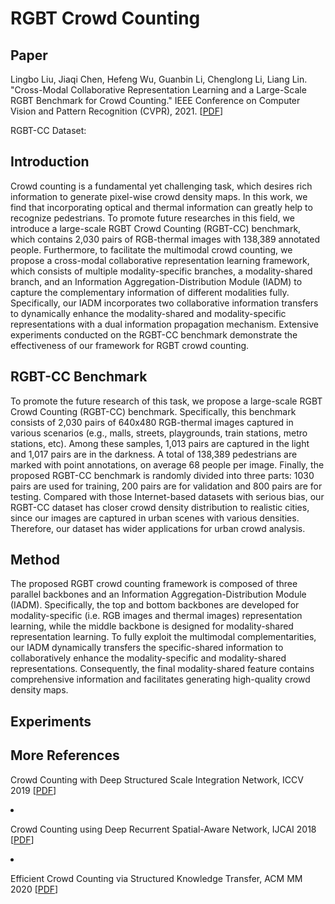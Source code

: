 # RGBT Crowd Counting

## Paper

Lingbo Liu, Jiaqi Chen, Hefeng Wu, Guanbin Li, Chenglong Li, Liang Lin. "Cross-Modal Collaborative Representation Learning and a Large-Scale RGBT Benchmark for Crowd Counting." IEEE Conference on Computer Vision and Pattern Recognition (CVPR), 2021. [<a href="https://arxiv.org/abs/2012.04529">PDF</a>] 

RGBT-CC Dataset:


## Introduction
Crowd counting is a fundamental yet challenging task, which desires rich information to generate pixel-wise crowd density maps. In this work, we find that incorporating optical and thermal information can greatly help to recognize pedestrians. To promote future researches in this field, we introduce a large-scale RGBT Crowd Counting (RGBT-CC) benchmark, which contains 2,030 pairs of RGB-thermal images with 138,389 annotated people. Furthermore, to facilitate the multimodal crowd counting, we propose a cross-modal collaborative representation learning framework, which consists of multiple modality-specific branches, a modality-shared branch, and an Information Aggregation-Distribution Module (IADM) to capture the complementary information of different modalities fully. Specifically, our IADM incorporates two collaborative information transfers to dynamically enhance the modality-shared and modality-specific representations with a dual information propagation mechanism. Extensive experiments conducted on the RGBT-CC benchmark demonstrate the effectiveness of our framework for RGBT crowd counting.

## RGBT-CC Benchmark
To promote the future research of this task, we propose a large-scale RGBT Crowd Counting (RGBT-CC) benchmark. Specifically, this benchmark consists of 2,030 pairs of 640x480 RGB-thermal images captured in various scenarios (e.g., malls, streets, playgrounds, train stations, metro stations, etc). Among these samples, 1,013 pairs are captured in the light and 1,017 pairs are in the darkness. A total of 138,389 pedestrians are marked with point annotations, on average 68 people per image. Finally, the proposed RGBT-CC benchmark is randomly divided into three parts: 1030 pairs are used for training, 200 pairs are for validation and 800 pairs are for testing. Compared with those Internet-based datasets with serious bias, our RGBT-CC dataset has closer crowd density distribution to realistic cities, since our images are captured in urban scenes with various densities. Therefore, our dataset has wider applications for urban crowd analysis.

## Method
The proposed RGBT crowd counting framework is composed of three parallel backbones and an Information Aggregation-Distribution Module (IADM). Specifically, the top and bottom backbones are developed for modality-specific (i.e. RGB images and thermal images) representation learning, while the middle backbone is designed for modality-shared representation learning. To fully exploit the multimodal complementarities, our IADM dynamically transfers the specific-shared information to collaboratively enhance the modality-specific and modality-shared representations. Consequently, the final modality-shared feature contains comprehensive information and facilitates generating high-quality crowd density maps.

## Experiments


## More References
<p> Crowd Counting with Deep Structured Scale Integration Network, ICCV 2019 [<a href="https://openaccess.thecvf.com/content_ICCV_2019/papers/Liu_Crowd_Counting_With_Deep_Structured_Scale_Integration_Network_ICCV_2019_paper.pdf">PDF</a>] </p>
						</li>
					        <li>
						<p> Crowd Counting using Deep Recurrent Spatial-Aware Network, IJCAI 2018 [<a href="https://www.ijcai.org/proceedings/2018/0118.pdf">PDF</a>] </p>
						</li>
					        <li>
						<p> Efficient Crowd Counting via Structured Knowledge Transfer, ACM MM 2020 [<a href="https://dl.acm.org/doi/10.1145/3394171.3413938">PDF</a>] </p>
					        </li>
